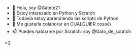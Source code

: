 - 👋 Hola, soy @Gatete21
- 👀 Estoy interesado en Python y Scratch
- 🌱 Todavía estoy aprendiendo las scripts de Python
- 💞️ Me gustaría colaborar en CUALQUIER cosa👍
- 📫 Puedes hablarme por Scratch: soy @Gato_de_scratch

 =3
